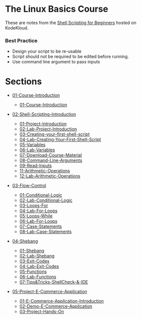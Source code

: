 

# The Linux Basics Course

These are notes from the [Shell Scripting for Beginners](https://kodekloud.com/courses/shell-scripts-for-beginners/) hosted on KodeKloud.
### Best Practice
 - Design your script to be re-usable
 - Script should not be required to be edited before running.
 - Use command line argument to pass inputs
# Sections

- [01-Course-Introduction](docs/01-Course-Introduction)
  - [01-Course-Introduction](docs/01-Course-Introduction/01-Course-Introduction.md)

- [02-Shell-Scripting-Introduction](docs/02-Shell-Scripting-Introduction)
  - [01-Project-Introduction](docs/02-Shell-Scripting-Introduction/01-Project-Introduction.md)
  - [02-Lab-Project-Introduction](docs/02-Shell-Scripting-Introduction/02-Lab-Project-Introduction.md)
  - [03-Creating-your-first-shell-script](docs/02-Shell-Scripting-Introduction/03-Creating-your-first-shell-script.md)
  - [04-Lab-Creating-Your-First-Shell-Script](docs/02-Shell-Scripting-Introduction/04-Lab-Creating-Your-First-Shell-Script.md)
  - [05-Variables](docs/02-Shell-Scripting-Introduction/05-Variables.md)
  - [06-Lab-Variables](docs/02-Shell-Scripting-Introduction/06-Lab-Variables.md)
  - [07-Download-Course-Material](docs/02-Shell-Scripting-Introduction/07-Download-Course-Material.md)
  - [08-Command-Line-Arguments](docs/02-Shell-Scripting-Introduction/08-Command-Line-Arguments.md)
  - [09-Read-Inputs](docs/02-Shell-Scripting-Introduction/09-Read-Inputs.md)
  - [11-Arithmetic-Operations](docs/02-Shell-Scripting-Introduction/11-Arithmetic-Operations.md)
  - [12-Lab-Arithmetic-Operations](docs/02-Shell-Scripting-Introduction/12-Lab-Arithmetic-Operations.md)

- [03-Flow-Control](docs/03-Flow-Control)
  - [01-Conditional-Logic](docs/03-Flow-Control/01-Conditional-Logic.md)
  - [02-Lab-Conditional-Logic](docs/03-Flow-Control/02-Lab-Conditional-Logic.md)
  - [03-Loops-For](docs/03-Flow-Control/03-Loops-For.md)
  - [04-Lab-For-Loops](docs/03-Flow-Control/04-Lab-For-Loops.md)
  - [05-Loops-While](docs/03-Flow-Control/05-Loops-While.md)
  - [06-Lab-For-Loops](docs/03-Flow-Control/06-Lab-While.md)
  - [07-Case-Statements](docs/03-Flow-Control/07-Case-Statements.md)
  - [08-Lab-Case-Statements](docs/03-Flow-Control/08-Lab-Case-Statements.md)

- [04-Shebang](docs/04-Shebang)
  - [01-Shebang](docs/04-Shebang/01-Shebang.md)
  - [02-Lab-Shebang](docs/04-Shebang/02-Lab-Shebang.md)
  - [03-Exit-Codes](docs/04-Shebang/03-Exit-Codes.md)
  - [04-Lab-Exit-Codes](docs/04-Shebang/04-Lab-Exit-Codes.md)
  - [05-Functions](docs/04-Shebang/05-Functions.md)
  - [06-Lab-Functions](docs/04-Shebang/06-Lab-Functions.md)
  - [07-Tips&Tricks-ShellCheck-&-IDE](docs/04-Shebang/07-Tips&Tricks-ShellCheck-&-IDE.md)

- [05-Project-E-Commerce-Application](docs/05-Project-E-Commerce-Application)
  - [01-E-Commerce-Application-Introduction](docs/05-Project-E-Commerce-Application/01-E-Commerce-Application-Introduction.md)
  - [02-Demo-E-Commerce-Application](docs/05-Project-E-Commerce-Application/02-Demo-E-Commerce-Application.md)
  - [03-Project-Hands-On](docs/05-Project-E-Commerce-Application/03-Project-Hands-On.md)
